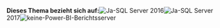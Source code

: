 **Dieses Thema bezieht sich auf:**![Ja](media/yes.png)-SQL Server 2016![Ja](media/yes.png)-SQL Server 2017![keine](media/no.png)-Power-BI-Berichtsserver